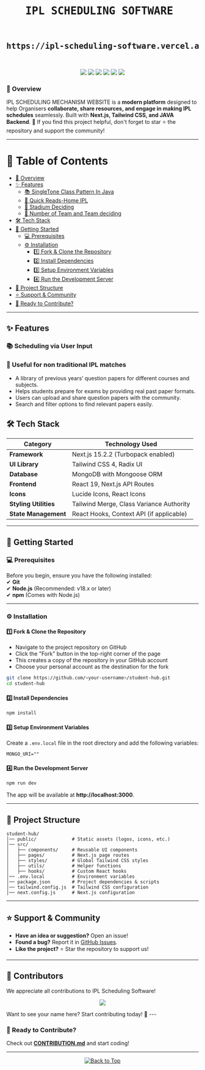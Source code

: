 <a id="top"></a>

<pre align="center">
 <h1>IPL SCHEDULING SOFTWARE </h1>
<h2>https://ipl-scheduling-software.vercel.app</h2>
</pre>

<p align="center">
  <img src="https://img.shields.io/github/forks/Vedantvijayhumbe/IPL_Scheduling_OOPS?style=social" />
  <img src="https://img.shields.io/github/stars/Vedantvijayhumbe/IPL_Scheduling_OOPSb?style=social" />
  <img src="https://img.shields.io/github/contributors/Vedantvijayhumbe/IPL_Scheduling_OOPS" />
  <img src="https://img.shields.io/github/issues/Vedantvijayhumbe/IPL_Scheduling_OOPS" />
  <img src="https://img.shields.io/github/issues-pr/Vedantvijayhumbe/IPL_Scheduling_OOPS" />
  <img src="https://img.shields.io/github/license/Vedantvijayhumbe/IPL_Scheduling_OOPS" />
</p>

### **🚀 Overview**

IPL SCHEDULING MECHANISM WEBSITE  is a **modern platform** designed to help Organisers **collaborate, share resources, and engage in making IPL schedules** seamlessly. Built with **Next.js, Tailwind CSS, and JAVA Backend**.
🌟 If you find this project helpful, don't forget to star ⭐ the repository and support the community!

---

# 📌 Table of Contents

- [🚀 Overview](#-overview)
- [✨ Features](#-features)
  - [📚 SingleTone Class Pattern In Java ](#-notes--study-materials)
  - [📖 Quick Reads-Home IPL ](#-quick-reads)
  - [📄 Stadium Deciding](#-question-papers-repository)
  - [🛒 Number of Team and Team deciding ](#-student-marketplace)
- [🛠 Tech Stack](#-tech-stack)
- [📌 Getting Started](#-getting-started)
  - [💻 Prerequisites](#-prerequisites)
  - [⚙️ Installation](#-installation)
    - [1️⃣ Fork & Clone the Repository](#1%EF%B8%8F%E2%83%A3-fork--clone-the-repository)
    - [2️⃣ Install Dependencies](#2%EF%B8%8F%E2%83%A3-install-dependencies)
    - [3️⃣ Setup Environment Variables](#3%EF%B8%8F%E2%83%A3-setup-environment-variables)
    - [4️⃣ Run the Development Server](#4%EF%B8%8F%E2%83%A3-run-the-development-server)
- [📁 Project Structure](#-project-structure)
- [⭐ Support & Community](#-support--community)
- [🚀 Ready to Contribute?](#-ready-to-contribute)

---

## ✨ Features

### 📚 Scheduling via User Input 


### 📄 Useful for non traditional IPL matches 

- A library of previous years’ question papers for different courses and subjects.
- Helps students prepare for exams by providing real past paper formats.
- Users can upload and share question papers with the community.
- Search and filter options to find relevant papers easily.

## **🛠 Tech Stack**

| **Category**          | **Technology Used**                      |
| --------------------- | ---------------------------------------- |
| **Framework**         | Next.js 15.2.2 (Turbopack enabled)       |
| **UI Library**        | Tailwind CSS 4, Radix UI                 |
| **Database**          | MongoDB with Mongoose ORM                |
| **Frontend**          | React 19, Next.js API Routes             |
| **Icons**             | Lucide Icons, React Icons                |
| **Styling Utilities** | Tailwind Merge, Class Variance Authority |
| **State Management**  | React Hooks, Context API (if applicable) |

---

## **📌 Getting Started**

### **💻 Prerequisites**

Before you begin, ensure you have the following installed:  
✔ **Git**  
✔ **Node.js** (Recommended: v18.x or later)  
✔ **npm** (Comes with Node.js)

---

### **⚙️ Installation**

#### **1️⃣ Fork & Clone the Repository**

- Navigate to the project repository on GitHub
- Click the "Fork" button in the top-right corner of the page
- This creates a copy of the repository in your GitHub account
- Choose your personal account as the destination for the fork

```bash
git clone https://github.com/<your-username>/student-hub.git
cd student-hub
```

#### **2️⃣ Install Dependencies**

```bash
npm install
```

#### **3️⃣ Setup Environment Variables**

Create a `.env.local` file in the root directory and add the following variables:

```plaintext
MONGO_URI=""
```

#### **4️⃣ Run the Development Server**

```bash
npm run dev
```

The app will be available at **http://localhost:3000**.

---

## **📁 Project Structure**

```plaintext
student-hub/
│── public/             # Static assets (logos, icons, etc.)
│── src/
│   ├── components/     # Reusable UI components
│   ├── pages/          # Next.js page routes
│   ├── styles/         # Global Tailwind CSS styles
│   ├── utils/          # Helper functions
│   ├── hooks/          # Custom React hooks
│── .env.local          # Environment variables
│── package.json        # Project dependencies & scripts
│── tailwind.config.js  # Tailwind CSS configuration
│── next.config.js      # Next.js configuration
```

---

## **⭐ Support & Community**

- **Have an idea or suggestion?** Open an issue!
- **Found a bug?** Report it in [GitHub Issues](https://github.com/Vedantvijayhumbe/IPL_Scheduling_OOPS/issues).
- **Like the project?** ⭐ Star the repository to support us!

---

## 👥 Contributors

We appreciate all contributions to IPL Scheduling Software!

<p align="center">
  <a href="https://github.com/Vedantvijayhumbe/IPL_Scheduling_OOPS/graphs/contributors">
    <img src="https://contrib.rocks/image?repo=Vedantvijayhumbe/IPL_Scheduling_OOPS" />
  </a>
</p>
Want to see your name here? Start contributing today! 🚀  
---

### **🚀 Ready to Contribute?**

Check out **[CONTRIBUTION.md](CONTRIBUTION.md)** and start coding!

---

<p align="center">
  <a href="#top">
    <img src="https://img.shields.io/badge/%E2%AC%86-Back%20to%20Top-blue?style=for-the-badge" alt="Back to Top"/>
  </a>
</p>
